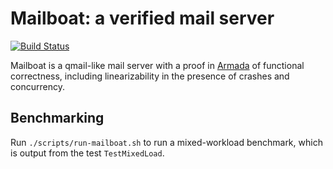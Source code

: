 # Mailboat: a verified mail server

[![Build Status](https://travis-ci.com/tchajed/mailboat.svg?branch=master)](https://travis-ci.com/tchajed/mailboat)

Mailboat is a qmail-like mail server with a proof in [Armada](https://github.com/mit-pdos/armada) of functional correctness, including linearizability in the presence of crashes and concurrency.

## Benchmarking

Run `./scripts/run-mailboat.sh` to run a mixed-workload benchmark, which is output from the test `TestMixedLoad`.
